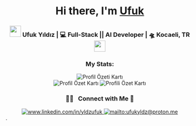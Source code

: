 <div align="center">
   <h1>Hi there, I'm <a href="https://ibrahimaydin.vercel.app">Ufuk</a></h1>
</div>

<div align="center">
   <h3>
   <img src="https://media.giphy.com/media/WUlplcMpOCEmTGBtBW/giphy.gif" width="30">  
   Ufuk Yıldız | 💻 Full-Stack || AI Developer | 🛸 Kocaeli, TR  <img src="https://media.giphy.com/media/WUlplcMpOCEmTGBtBW/giphy.gif" width="30">
   </h3>
   <h3 align="center">My Stats:</h3>
   <div align="center">
      <img src="http://github-profile-summary-cards.vercel.app/api/cards/profile-details?username=yldzufukk&theme=ayu_mirage" alt="Profil Özeti Kartı">
   </div>
   <div align="center">
      <img src="http://github-profile-summary-cards.vercel.app/api/cards/stats?username=yldzufukk&theme=ayu_mirage" alt="Profil Özet Kartı">
      <img src="http://github-profile-summary-cards.vercel.app/api/cards/most-commit-language?username=yldzufukk&theme=ayu_mirage" alt="Profili Özet Kartı">
   </div>
   

   ### 🤝🏻 &nbsp; Connect with Me 🤝

  <a href="https://www.linkedin.com/in/yldzufuk/" target="_blank">
      <img src="https://img.shields.io/badge/%20-linkedin-0072b1" alt="www.linkedin.com/in/yldzufuk">
   </a>
   <a href="mailto:ufukyldz@proton.me" target="_blank">
      <img src="https://img.shields.io/badge/%20-gmail-B23121" alt="mailto:ufukyldz@proton.me">
   </a>
</div>
.
